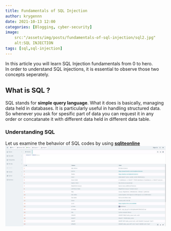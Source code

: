 ```yaml
---
title: Fundamentals of SQL Injection
author: krygennn
date: 2021-10-13 12:00
categories: [Blogging, cyber-security]
image:
    src:"/assets/img/posts/fundamentals-of-sql-injection/sql2.jpg"
    alt:SQL INJECTION
tags: [sql,sql-injection]
---
```

In this article you will learn SQL Injection fundamentals from 0 to hero.
<br>
In order to understand SQL injections, it is essential to observe those two concepts seperately.
## What is SQL ?
SQL stands for **simple query language**. What it does is basically, managing data held in databases.
It is particularly useful in handling structured data. So whenever you ask for spesific part of data
you can request it in any order or concatanate it with different data held in different data table. 

### Understanding SQL
Let us examine the behavior of SQL codes by using [**sqliteonline**](https://www.sqliteonline.com)
![Desktop View](/assets/img/posts/fundamentals-of-sql-injection/sql.jpg)

